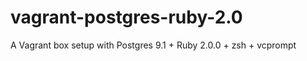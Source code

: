 vagrant-postgres-ruby-2.0
=========================

A Vagrant box setup with Postgres 9.1 + Ruby 2.0.0 + zsh + vcprompt 
